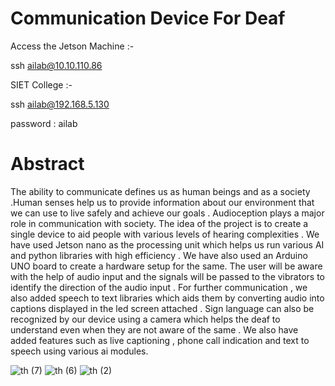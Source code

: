 # Communication Device For Deaf


Access the Jetson Machine :-

ssh ailab@10.10.110.86

SIET College :-

ssh ailab@192.168.5.130

password : ailab

# Abstract

The ability to communicate defines us as human beings and as a society .Human senses help us to  provide information about our environment that we can use to live       safely and achieve our goals . Audioception plays a major role in communication with society.   The idea of the project is to create a single device to aid people with   various levels of hearing complexities . We have used Jetson nano as the processing unit which helps us run various AI and python libraries with high efficiency . We     have also used an Arduino UNO board to create a hardware setup for the same.  The user will be aware with the help of audio input  and the signals will be passed to     the vibrators to identify the direction of the audio input . For further communication ,  we also added speech to text libraries which aids them by converting audio     into captions displayed in the  led screen attached . Sign language can also be recognized by our device using a camera which helps the deaf to understand even when     they are not aware of the same . We also have added features such as live captioning , phone call indication and text to speech using various ai modules. 





![th (7)](https://user-images.githubusercontent.com/96587157/185306102-cae92804-b301-409f-a921-a83d3a37ee19.jpg)
![th (6)](https://user-images.githubusercontent.com/96587157/185306208-868bd429-3eac-41a6-acd4-2a65c8062e07.jpg)
![th (2)](https://user-images.githubusercontent.com/96587157/185306143-400a7b66-fe2c-4718-961d-35663cc0c8fe.jpg)
